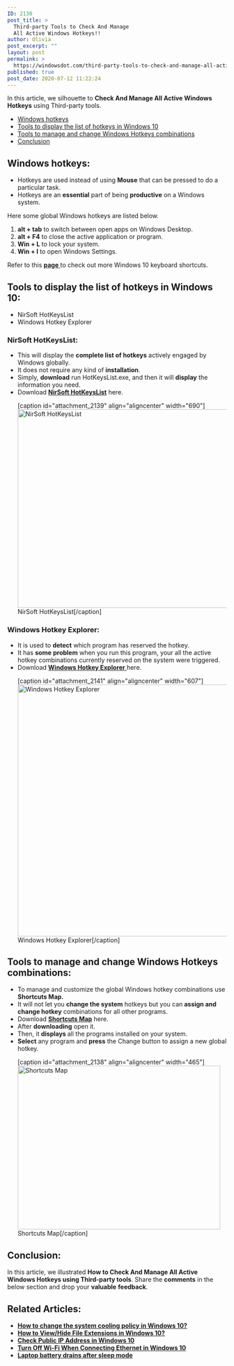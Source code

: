 ```yaml
---
ID: 2130
post_title: >
  Third-party Tools to Check And Manage
  All Active Windows Hotkeys!!
author: Olivia
post_excerpt: ""
layout: post
permalink: >
  https://windowsdot.com/third-party-tools-to-check-and-manage-all-active-windows-hotkeys/
published: true
post_date: 2020-07-12 11:22:24
---
```

In this article, we silhouette to <strong>Check And Manage All Active Windows Hotkeys</strong> using Third-party tools.
<ul class="toc">
 	<li><a href="#1">Windows hotkeys</a></li>
 	<li><a href="#2">Tools to display the list of hotkeys in Windows 10</a></li>
 	<li><a href="#3">Tools to manage and change Windows Hotkeys combinations</a></li>
 	<li><a href="#4">Conclusion</a></li>
</ul>
<h2 id="1">Windows hotkeys:</h2>
<ul>
 	<li>Hotkeys are used instead of using <strong>Mouse</strong> that can be pressed to do a particular task.</li>
 	<li>Hotkeys are an <strong>essential</strong> part of being <strong>productive</strong> on a Windows system.</li>
</ul>
Here some global Windows hotkeys are listed below.
<ol>
 	<li><strong>alt + tab</strong> to switch between open apps on Windows Desktop.</li>
 	<li><strong>alt + F4</strong> to close the active application or program.</li>
 	<li><strong>Win + L</strong> to lock your system.</li>
 	<li><strong>Win + I</strong> to open Windows Settings.</li>
</ol>
Refer to this <a href="https://support.microsoft.com/en-us/help/12445/windows-keyboard-shortcuts"><strong>page</strong> </a>to check out more Windows 10 keyboard shortcuts.
<h2 id="2">Tools to display the list of hotkeys in Windows 10:</h2>
<ul>
 	<li>NirSoft HotKeysList</li>
 	<li>Windows Hotkey Explorer</li>
</ul>
<h3>NirSoft HotKeysList:</h3>
<ul>
 	<li>This will display the <strong>complete list of hotkeys</strong> actively engaged by Windows globally.</li>
 	<li>It does not require any kind of <strong>installation</strong>.</li>
 	<li>Simply, <strong>download</strong> run HotKeysList.exe, and then it will <strong>display</strong> the information you need.</li>
 	<li>Download <a href="https://www.nirsoft.net/utils/hot_keys_list.html"><strong>NirSoft HotKeysList</strong></a> here.

[caption id="attachment_2139" align="aligncenter" width="690"]<img class="size-full wp-image-2139" src="https://windowsdot.com/wp-content/uploads/2020/07/chrome_FLGiwKTxZ2.png" alt="NirSoft HotKeysList" width="690" height="456" /> NirSoft HotKeysList[/caption]</li>
</ul>
<h3>Windows Hotkey Explorer:</h3>
<ul>
 	<li>It is used to <strong>detect</strong> which program has reserved the hotkey.</li>
 	<li>It has <strong>some</strong> <strong>problem</strong> when you run this program, your all the active hotkey combinations currently reserved on the system were triggered.</li>
 	<li>Download <a href="http://hkcmdr.anymania.com/"><strong>Windows Hotkey Explorer</strong> </a>here.

[caption id="attachment_2141" align="aligncenter" width="607"]<img class="size-full wp-image-2141" src="https://windowsdot.com/wp-content/uploads/2020/07/chrome_Pi7Ytn5EM1.png" alt="Windows Hotkey Explorer" width="607" height="578" /> Windows Hotkey Explorer[/caption]</li>
</ul>
<h2 id="3">Tools to manage and change Windows Hotkeys combinations:</h2>
<ul>
 	<li>To manage and customize the global Windows hotkey combinations use <strong>Shortcuts Map.</strong></li>
 	<li>It will not let you <strong>change the system</strong> hotkeys but you can<strong> assign and change hotkey</strong> combinations for all other programs.</li>
 	<li>Download <a href="https://www.zealsoftstudio.com/shortcuts/"><strong>Shortcuts Map</strong></a> here.</li>
 	<li>After <strong>downloading</strong> open it.</li>
 	<li>Then, it <strong>displays </strong>all the programs installed on your system.</li>
 	<li><strong>Select</strong> any program and <strong>press</strong> the Change button to assign a new global hotkey.

[caption id="attachment_2138" align="aligncenter" width="465"]<img class="size-full wp-image-2138" src="https://windowsdot.com/wp-content/uploads/2020/07/chrome_NjIYgLcWjX.png" alt="Shortcuts Map" width="465" height="376" /> Shortcuts Map[/caption]</li>
</ul>
<h2 id="4">Conclusion:</h2>
In this article, we illustrated <strong>How to Check And Manage All Active Windows Hotkeys using Third-party tools</strong>. Share the <strong>comments</strong> in the below section and drop your <strong>valuable</strong> <strong>feedback</strong>.
<h2>Related Articles:</h2>
<ul>
 	<li><a href="https://windowsdot.com/easily-how-to-change-system-cooling-policy-in-windows-10/" rel="nofollow"><strong>How to change the system cooling policy in Windows 10?</strong></a></li>
 	<li><a href="https://windowsdot.com/how-to-view-hide-file-extensions-in-windows-10-5-ways/" rel="nofollow"><strong>How to View/Hide File Extensions in Windows 10?</strong></a></li>
 	<li><a href="https://windowsdot.com/how-to-check-public-ip-address-in-windows-10/" rel="nofollow"><strong>Check Public IP Address in Windows 10</strong></a></li>
 	<li><a href="https://windowsdot.com/turn-off-wi-fi-when-connecting-ethernet-in-windows-10/" rel="nofollow"><strong>Turn Off Wi-Fi When Connecting Ethernet in Windows 10</strong></a></li>
 	<li><a href="https://windowsdot.com/laptop-battery-drains-after-sleep-mode-simple-guide/" rel="nofollow"><strong>Laptop battery drains after sleep mode</strong></a></li>
</ul>